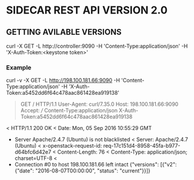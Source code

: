 # SIDECAR REST API VERSION 2.0

## GETTING AVILABLE VERSIONS

curl -X GET -L http://controller:9090 -H 'Content-Type:application/json' -H 'X-Auth-Token:&lt;keystone token&gt;'

### Example

curl -v -X GET -L http://198.100.181.66:9090 -H 'Content-Type:application/json' -H 'X-Auth-Token:a5452dd6f64c478aac861428ea919138'

> GET / HTTP/1.1
> User-Agent: curl/7.35.0
> Host: 198.100.181.66:9090
> Accept: */*
> Content-Type:application/json
> X-Auth-Token:a5452dd6f64c478aac861428ea919138
> 
< HTTP/1.1 200 OK
< Date: Mon, 05 Sep 2016 10:55:29 GMT
* Server Apache/2.4.7 (Ubuntu) is not blacklisted
< Server: Apache/2.4.7 (Ubuntu)
< x-openstack-request-id: req-17c151d4-8958-45fa-b977-d64bfc6d42e7
< Content-Length: 76
< Content-Type: application/json; charset=UTF-8
< 
* Connection #0 to host 198.100.181.66 left intact
{"versions": [{"v2": {"date": "2016-08-07T00:00:00", "status": "current"}}]}
 
